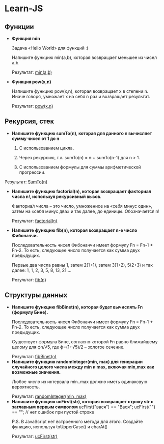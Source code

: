 # Learn-JS
## Функции

+ **Функция min</b>**
  
  Задача «Hello World» для функций :) 
  
  Напишите функцию min(a,b), которая возвращает меньшее из чисел a,b.
  
  Результат: [min(a,b)](https://github.com/Liakhov/Learn-JS/tree/master/main/Basics%20of%20JavaScript/min(a%2Cb))

+ **Функция pow(x,n)**

  Напишите функцию pow(x,n), которая возвращает x в степени n. Иначе говоря, умножает x на себя n раз и возвращает результат.
  
  Результат: [pow(x,n)](https://github.com/Liakhov/Learn-JS/tree/master/main/Basics%20of%20JavaScript/pow(x%2Cn))
        

## Рекурсия, стек
  
  + **Напишите функцию sumTo(n), которая для данного n вычисляет сумму чисел от 1 до n**
    
    1. С использованием цикла.
    
    2. Через рекурсию, т.к. sumTo(n) = n + sumTo(n-1) для n > 1.</br> 
    
    3. С использованием формулы для суммы арифметической прогрессии.
    
   Результат: [SumTo(n)](https://github.com/Liakhov/Learn-JS/tree/master/main/Basics%20of%20JavaScript/SumTo(n))
     
  + **Напишите функцию factorial(n), которая возвращает факториал числа n!, используя рекурсивный вызов.**
  
     Факториа́л числа – это число, умноженное на «себя минус один», затем на «себя минус два» и так далее, до единицы. Обозначается n!
     
     Результат: [factorial(n)](https://github.com/Liakhov/Learn-JS/tree/master/main/Basics%20of%20JavaScript/factorial(n))
     
   + **Напишите функцию fib(n), которая возвращает n-е число Фибоначчи.**
  
      Последовательность чисел Фибоначчи имеет формулу Fn = Fn-1 + Fn-2. То есть, следующее число получается как сумма двух предыдущих.
      
      Первые два числа равны 1, затем 2(1+1), затем 3(1+2), 5(2+3) и так далее: 1, 1, 2, 3, 5, 8, 13, 21.... 
      
      Результат: [fib(n)](https://github.com/Liakhov/Learn-JS/tree/master/main/Basics%20of%20JavaScript/fib(n))

## Структуры данных
  <ul>
    <li>
        <span><b>Напишите функцию fibBinet(n), которая будет вычислять Fn (формулу Бине).</b></span>
 <p>Последовательность чисел Фибоначчи имеет формулу Fn = Fn-1 + Fn-2. То есть, следующее число получается как сумма двух предыдущих.</p>
<p>Существует  формула Бине, согласно которой Fn равно ближайшему целому для ϕn/√5, где ϕ=(1+√5)/2 – золотое сечение.</p>
      <span>Результат: </span><a href="/main/Data Structures/fibBinet(n)">fibBinet(n)</a>
    </li>
    <li>
    <span><b>Напишите функцию randomInteger(min, max) для генерации случайного целого числа между min и max, включая min,max как возможные значения.</b></span>
    <p>Любое число из интервала min..max должно иметь одинаковую вероятность.</p>
    <span>Результат: </span><a href="/main/Data Structures/randomInteger(min, max)">randomInteger(min, max)</a>
    </li>
    <li>
 <span><b>Напишите функцию ucFirst(str), которая возвращает строку str с заглавным первым символом</b></span> 
    ucFirst("вася") == "Вася";
    ucFirst("") == ""; // нет ошибок при пустой строке
<p>P.S. В JavaScript нет встроенного метода для этого. Создайте функцию, используя toUpperCase() и charAt()</p>
<span>Результат: </span><a href="/main/Data Structures/ucFirst(str)">ucFirst(str)</a>
    </li>
  </ul>
